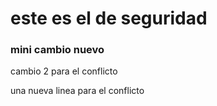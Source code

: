 # este es el de seguridad
### mini cambio nuevo


cambio 2 para el conflicto

una nueva linea para el conflicto

